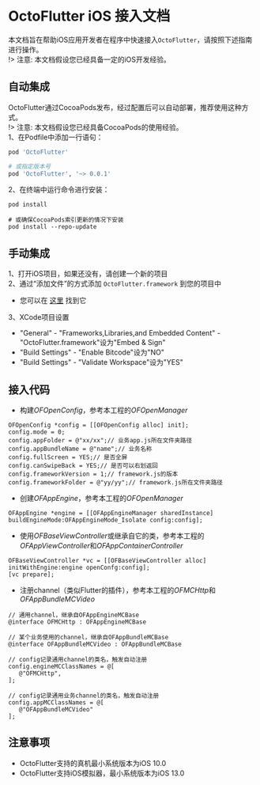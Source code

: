 # OctoFlutter iOS 接入文档

本文档旨在帮助iOS应用开发者在程序中快速接入`OctoFlutter`，请按照下述指南进行操作。<br>
!> 注意: 本文档假设您已经具备一定的iOS开发经验。

## 自动集成
OctoFlutter通过CocoaPods发布，经过配置后可以自动部署，推荐使用这种方式。<br>
!> 注意: 本文档假设您已经具备CocoaPods的使用经验。<br>
1、在Podfile中添加一行语句：
```ruby
pod 'OctoFlutter'

# 或指定版本号
pod 'OctoFlutter', '~> 0.0.1'
```
2、在终端中运行命令进行安装：
```shell
pod install

# 或确保CocoaPods索引更新的情况下安装
pod install --repo-update
```

## 手动集成

1、打开iOS项目，如果还没有，请创建一个新的项目<br>
2、通过“添加文件”的方式添加 `OctoFlutter.framework` 到您的项目中<br>
   * 您可以在 [这里](../../artifact/ios) 找到它

3、XCode项目设置<br>
   * "General" - "Frameworks,Libraries,and Embedded Content" - "OctoFlutter.framework"设为"Embed & Sign"
   * "Build Settings" - "Enable Bitcode"设为"NO"
   * "Build Settings" - "Validate Workspace"设为"YES"

## 接入代码
   * 构建*OFOpenConfig*，参考本工程的*OFOpenManager*
```objc
OFOpenConfig *config = [[OFOpenConfig alloc] init];
config.mode = 0;
config.appFolder = @"xx/xx";// 业务app.js所在文件夹路径
config.appBundleName = @"name";// 业务名称
config.fullScreen = YES;// 是否全屏
config.canSwipeBack = YES;// 是否可以右划返回
config.frameworkVersion = 1;// framework.js的版本
config.frameworkFolder = @"yy/yy";// framework.js所在文件夹路径
```
   * 创建*OFAppEngine*，参考本工程的*OFOpenManager*
```objc
OFAppEngine *engine = [[OFAppEngineManager sharedInstance] buildEngineMode:OFAppEngineMode_Isolate config:config];
```
   * 使用*OFBaseViewController*或继承自它的类，参考本工程的*OFAppViewController*和*OFAppContainerController*
```objc
OFBaseViewController *vc = [[OFBaseViewController alloc] initWithEngine:engine openConfg:config];
[vc prepare];
```
   * 注册channel（类似Flutter的插件），参考本工程的*OFMCHttp*和*OFAppBundleMCVideo*
```objc
// 通用channel，继承自OFAppEngineMCBase
@interface OFMCHttp : OFAppEngineMCBase

// 某个业务使用的channel，继承自OFAppBundleMCBase
@interface OFAppBundleMCVideo : OFAppBundleMCBase

// config记录通用channel的类名，触发自动注册
config.engineMCClassNames = @[
   @"OFMCHttp",
];

// config记录通用业务channel的类名，触发自动注册
config.appMCClassNames = @[
   @"OFAppBundleMCVideo"
];
```


## 注意事项
 * OctoFlutter支持的真机最小系统版本为iOS 10.0
 * OctoFlutter支持iOS模拟器，最小系统版本为iOS 13.0
